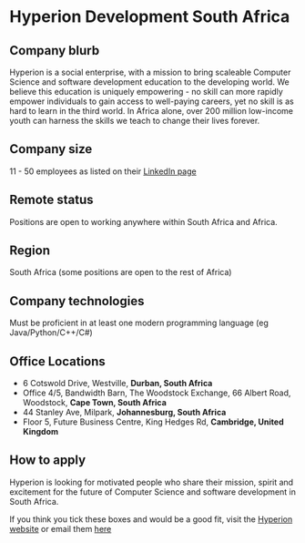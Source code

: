 # Hyperion Development South Africa

## Company blurb

Hyperion is a social enterprise, with a mission to bring scaleable Computer Science and software development education to the developing world. We believe this education is uniquely empowering - no skill can more rapidly empower individuals to gain access to well-paying careers, yet no skill is as hard to learn in the third world. In Africa alone, over 200 million low-income youth can harness the skills we teach to change their lives forever.

## Company size

11 - 50 employees as listed on their [LinkedIn page](https://www.linkedin.com/company/hyperion-development-south-africa)

## Remote status

Positions are open to working anywhere within South Africa and Africa.

## Region

South Africa (some positions are open to the rest of Africa)

## Company technologies

Must be proficient in at least one modern programming language (eg Java/Python/C++/C#)

## Office Locations

- 6 Cotswold Drive, Westville, __Durban, South Africa__
- Office 4/5, Bandwidth Barn, The Woodstock Exchange, 66 Albert Road, Woodstock, __Cape Town, South Africa__
- 44 Stanley Ave, Milpark, __Johannesburg, South Africa__
- Floor 5, Future Business Centre, King Hedges Rd, __Cambridge, United Kingdom__

## How to apply
Hyperion is looking for motivated people who share their mission, spirit and excitement for the future of Computer Science and software development in South Africa.

If you think you tick these boxes and would be a good fit, visit the [Hyperion website](https://hyperiondev.com/jobs) or email them [here](/http://contact@hyperiondev.com/)
